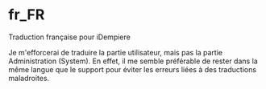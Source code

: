 # fr_FR

Traduction française pour iDempiere

Je m'efforcerai de traduire la partie utilisateur, mais pas la partie Administration (System).
En effet, il me semble préférable de rester dans la même langue que le support pour éviter les erreurs liées à des traductions maladroites.